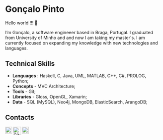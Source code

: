 # Gonçalo Pinto 

Hello world !!! 👋 

I’m Gonçalo, a software engineeer based in Braga, Portugal. I graduated from University of Minho and and now I am taking my master's. I am currently focused on expanding my knowledge with new technologies and languages.

## Technical Skills
  - **Languages** : Haskell, C, Java, UML, MATLAB, C++, C#, PROLOG, Python;
  - **Concepts** - MVC Architecture;
  - **Tools** - Git;
  - **Libraries** - Gloss, OpenGL, Xamarin;
  - **Data** - SQL (MySQL), Neo4j, MongoDB, ElasticSearch, ArangoDB;
  
## Contacts
[<img align="left" alt="LinkedIn" width="22px" src="https://www.flaticon.com/br/icone-gratis/linkedin_174857" />][linkedin]
[<img align="left" alt="GitHub" width="26px" src="https://www.flaticon.com/br/icone-gratis/logotipo-do-github_25231" />][github]
[<img align="left" alt="Gmail" width="22px" src="https://1000logos.net/gmail-logo/" />][email] 

[linkedin]: https://www.linkedin.com/in/gonçalo-pinto99
[github]: https://github.com/GRP99/
[email]: mailto:goncalopinto9@gmail.com